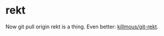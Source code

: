 # rekt
Now git pull origin rekt is a thing. Even better: [killmous/git-rekt](https://github.com/killmous/git-rekt).
